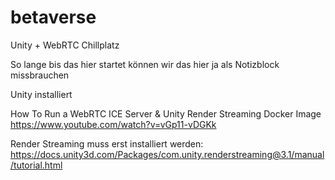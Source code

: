 # betaverse
Unity + WebRTC Chillplatz


So lange bis das hier startet können wir das hier ja als Notizblock missbrauchen


Unity installiert

How To Run a WebRTC ICE Server & Unity Render Streaming Docker Image
https://www.youtube.com/watch?v=vGp11-vDGKk

Render Streaming muss erst installiert werden:
https://docs.unity3d.com/Packages/com.unity.renderstreaming@3.1/manual/tutorial.html

